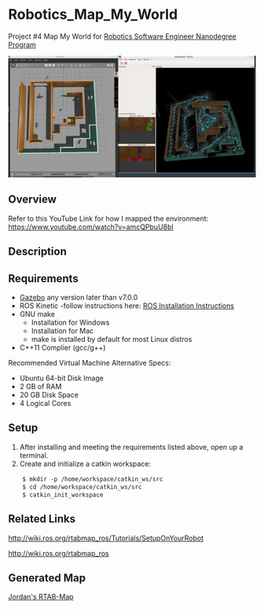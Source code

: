 # Robotics_Map_My_World
Project #4 Map My World for [Robotics Software Engineer Nanodegree Program](https://www.udacity.com/course/robotics-software-engineer--nd209)

![Mapping Using RTAB-Map](https://github.com/jordanjj8/Robotics_Map_My_World/blob/master/End.JPG)

## Overview 
Refer to this YouTube Link for how I mapped the environment: https://www.youtube.com/watch?v=amcQPbuU8bI

## Description

## Requirements 
* [Gazebo](http://gazebosim.org/) any version later than v7.0.0 
* ROS Kinetic -follow instructions here: [ROS Installation Instructions](http://wiki.ros.org/ROS/Installation)
* GNU make 
  - Installation for Windows 
  - Installation for Mac
  - make is installed by default for most Linux distros 
* C++11 Complier (gcc/g++)

Recommended Virtual Machine Alternative Specs:
* Ubuntu 64-bit Disk Image 
* 2 GB of RAM 
* 20 GB Disk Space
* 4 Logical Cores 

## Setup
1. After installing and meeting the requirements listed above, open up a terminal.
2. Create and initialize a catkin workspace:
``` 
    $ mkdir -p /home/workspace/catkin_ws/src
    $ cd /home/workspace/catkin_ws/src
    $ catkin_init_workspace
```

## Related Links
http://wiki.ros.org/rtabmap_ros/Tutorials/SetupOnYourRobot

http://wiki.ros.org/rtabmap_ros

## Generated Map
[Jordan's RTAB-Map](https://drive.google.com/file/d/1ri2tReLaP2ABAebjvOoi2olMTl1NMBm1/view?usp=sharing)
